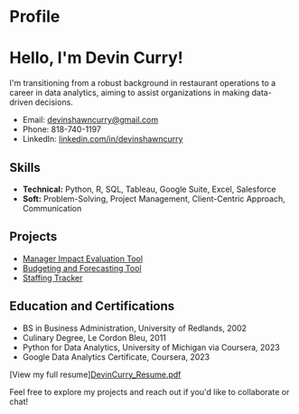 # Profile
# Hello, I'm Devin Curry!
I'm transitioning from a robust background in restaurant operations to a career in data analytics, aiming to assist organizations in making data-driven decisions.

- Email: [devinshawncurry@gmail.com](mailto:devinshawncurry@gmail.com)
- Phone: 818-740-1197
- LinkedIn: [linkedin.com/in/devinshawncurry](https://www.linkedin.com/in/devinshawncurry/)

## Skills
- **Technical:** Python, R, SQL, Tableau, Google Suite, Excel, Salesforce
- **Soft:** Problem-Solving, Project Management, Client-Centric Approach, Communication

## Projects
- [Manager Impact Evaluation Tool](https://github.com/YourUsername/Manager-Impact-Evaluation-Tool)
- [Budgeting and Forecasting Tool](https://github.com/YourUsername/Budgeting-and-Forecasting-Tool)
- [Staffing Tracker](https://github.com/YourUsername/Staffing-Tracker)

## Education and Certifications
- BS in Business Administration, University of Redlands, 2002
- Culinary Degree, Le Cordon Bleu, 2011
- Python for Data Analytics, University of Michigan via Coursera, 2023
- Google Data Analytics Certificate, Coursera, 2023

[View my full resume][DevinCurry_Resume.pdf](https://github.com/D3vin0rama/Profile/files/13229888/DevinCurry_Resume.pdf)


Feel free to explore my projects and reach out if you'd like to collaborate or chat!
